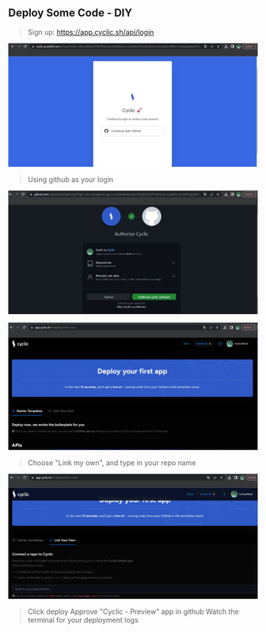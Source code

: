 
Deploy Some Code - DIY
----------
> Sign up: https://app.cyclic.sh/api/login

![1](diy-1.jpg)

> Using github as your login

![2](diy-2.jpg)

![3](diy-3.jpg)

> Choose "Link my own", and type in your repo name

![4](diy-4.jpg)

> Click deploy
> Approve "Cyclic - Preview" app in github
> Watch the terminal for your deployment logs
